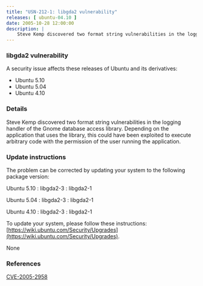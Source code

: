 ```yaml
---
title: "USN-212-1: libgda2 vulnerability"
releases: [ ubuntu-04.10 ]
date: 2005-10-28 12:00:00
description: |
    Steve Kemp discovered two format string vulnerabilities in the logging handler of the Gnome database access library. Depending on the application that uses the library, this could have been exploited to execute arbitrary code with the permission of the user running the application.
--- 
```

 
### libgda2 vulnerability

A security issue affects these releases of Ubuntu and its derivatives:

* Ubuntu 5.10
* Ubuntu 5.04
* Ubuntu 4.10

### Details

Steve Kemp discovered two format string vulnerabilities in the logging handler of the Gnome database access library. Depending on the application that uses the library, this could have been exploited to execute arbitrary code with the permission of the user running the application.

### Update instructions

The problem can be corrected by updating your system to the following package version:

Ubuntu 5.10
 : libgda2-3 
 : libgda2-1 

Ubuntu 5.04
 : libgda2-3 
 : libgda2-1 

Ubuntu 4.10
 : libgda2-3 
 : libgda2-1 

To update your system, please follow these instructions: [https://wiki.ubuntu.com/Security/Upgrades](https://wiki.ubuntu.com/Security/Upgrades).

None

### References

 [CVE-2005-2958](http://people.ubuntu.com/~ubuntu-security/cve/CVE-2005-2958)
 
